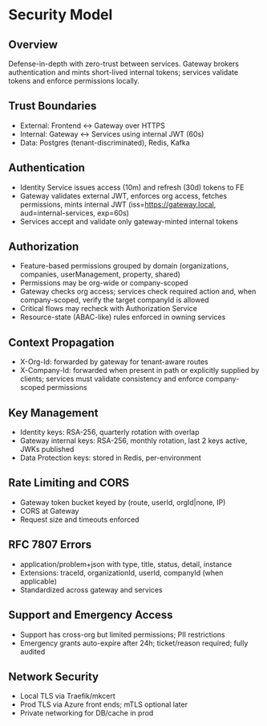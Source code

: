 # Security Model

## Overview
Defense-in-depth with zero-trust between services. Gateway brokers authentication and mints short-lived internal tokens; services validate tokens and enforce permissions locally.

## Trust Boundaries
- External: Frontend ↔ Gateway over HTTPS
- Internal: Gateway ↔ Services using internal JWT (60s)
- Data: Postgres (tenant-discriminated), Redis, Kafka

## Authentication
- Identity Service issues access (10m) and refresh (30d) tokens to FE
- Gateway validates external JWT, enforces org access, fetches permissions, mints internal JWT (iss=https://gateway.local, aud=internal-services, exp=60s)
- Services accept and validate only gateway-minted internal tokens

## Authorization
- Feature-based permissions grouped by domain (organizations, companies, userManagement, property, shared)
- Permissions may be org-wide or company-scoped
- Gateway checks org access; services check required action and, when company-scoped, verify the target companyId is allowed
- Critical flows may recheck with Authorization Service
- Resource-state (ABAC-like) rules enforced in owning services

## Context Propagation
- X-Org-Id: forwarded by gateway for tenant-aware routes
- X-Company-Id: forwarded when present in path or explicitly supplied by clients; services must validate consistency and enforce company-scoped permissions

## Key Management
- Identity keys: RSA-256, quarterly rotation with overlap
- Gateway internal keys: RSA-256, monthly rotation, last 2 keys active, JWKs published
- Data Protection keys: stored in Redis, per-environment

## Rate Limiting and CORS
- Gateway token bucket keyed by (route, userId, orgId|none, IP)
- CORS at Gateway
- Request size and timeouts enforced

## RFC 7807 Errors
- application/problem+json with type, title, status, detail, instance
- Extensions: traceId, organizationId, userId, companyId (when applicable)
- Standardized across gateway and services

## Support and Emergency Access
- Support has cross-org but limited permissions; PII restrictions
- Emergency grants auto-expire after 24h; ticket/reason required; fully audited

## Network Security
- Local TLS via Traefik/mkcert
- Prod TLS via Azure front ends; mTLS optional later
- Private networking for DB/cache in prod
